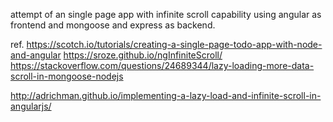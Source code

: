 attempt of an single page app with infinite scroll capability using angular as frontend and mongoose and express as backend.


ref. 
https://scotch.io/tutorials/creating-a-single-page-todo-app-with-node-and-angular
https://sroze.github.io/ngInfiniteScroll/
https://stackoverflow.com/questions/24689344/lazy-loading-more-data-scroll-in-mongoose-nodejs

http://adrichman.github.io/implementing-a-lazy-load-and-infinite-scroll-in-angularjs/
